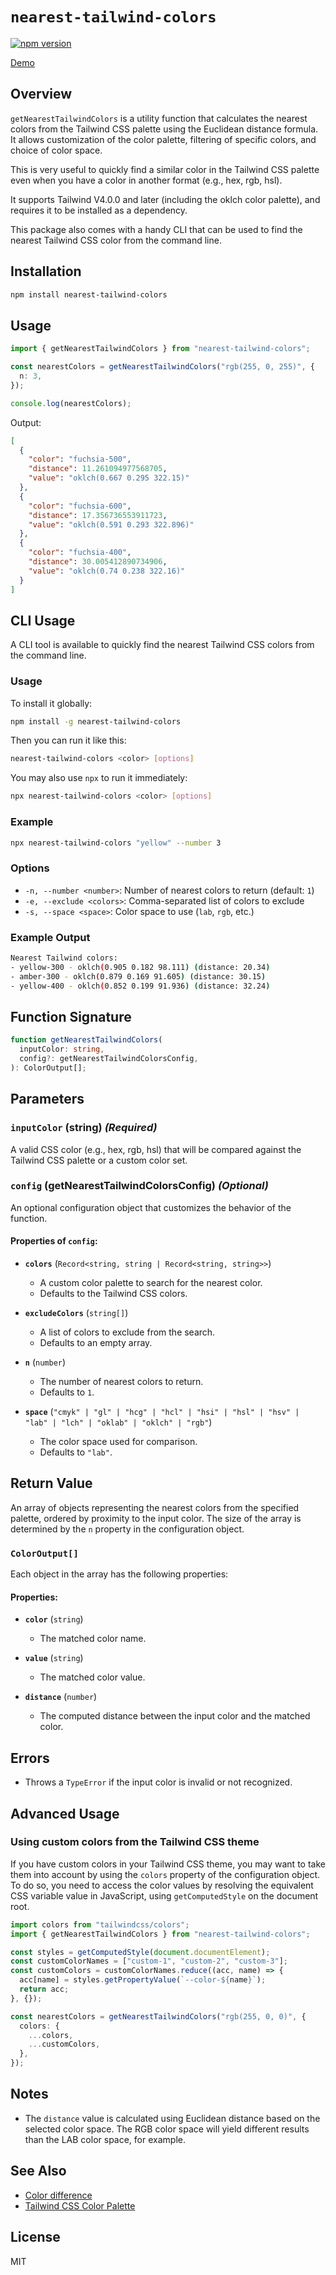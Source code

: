 # `nearest-tailwind-colors`

<a href="https://www.npmjs.com/package/nearest-tailwind-colors">
  <img alt="npm version" src="https://img.shields.io/npm/v/nearest-tailwind-colors">
</a>

[Demo](https://bruno-fernandes.dev/demos/nearest-tailwind-color)

## Overview

`getNearestTailwindColors` is a utility function that calculates the nearest colors from the Tailwind CSS palette using the Euclidean distance formula. It allows customization of the color palette, filtering of specific colors, and choice of color space.

This is very useful to quickly find a similar color in the Tailwind CSS palette even when you have a color in another format (e.g., hex, rgb, hsl).

It supports Tailwind V4.0.0 and later (including the oklch color palette), and requires it to be installed as a dependency.

This package also comes with a handy CLI that can be used to find the nearest Tailwind CSS color from the command line.

## Installation

```bash
npm install nearest-tailwind-colors
```

## Usage

```typescript
import { getNearestTailwindColors } from "nearest-tailwind-colors";

const nearestColors = getNearestTailwindColors("rgb(255, 0, 255)", {
  n: 3,
});

console.log(nearestColors);
```

Output:

```json
[
  {
    "color": "fuchsia-500",
    "distance": 11.261094977568705,
    "value": "oklch(0.667 0.295 322.15)"
  },
  {
    "color": "fuchsia-600",
    "distance": 17.356736553911723,
    "value": "oklch(0.591 0.293 322.896)"
  },
  {
    "color": "fuchsia-400",
    "distance": 30.005412890734906,
    "value": "oklch(0.74 0.238 322.16)"
  }
]
```

## CLI Usage

A CLI tool is available to quickly find the nearest Tailwind CSS colors from the command line.

### Usage

To install it globally:

```sh
npm install -g nearest-tailwind-colors
```

Then you can run it like this:

```sh
nearest-tailwind-colors <color> [options]
```

You may also use `npx` to run it immediately:

```sh
npx nearest-tailwind-colors <color> [options]
```

### Example

```sh
npx nearest-tailwind-colors "yellow" --number 3
```

### Options

- `-n, --number <number>`: Number of nearest colors to return (default: `1`)
- `-e, --exclude <colors>`: Comma-separated list of colors to exclude
- `-s, --space <space>`: Color space to use (`lab`, `rgb`, etc.)

### Example Output

```sh
Nearest Tailwind colors:
- yellow-300 - oklch(0.905 0.182 98.111) (distance: 20.34)
- amber-300 - oklch(0.879 0.169 91.605) (distance: 30.15)
- yellow-400 - oklch(0.852 0.199 91.936) (distance: 32.24)
```

## Function Signature

```typescript
function getNearestTailwindColors(
  inputColor: string,
  config?: getNearestTailwindColorsConfig,
): ColorOutput[];
```

## Parameters

### `inputColor` (string) _(Required)_

A valid CSS color (e.g., hex, rgb, hsl) that will be compared against the Tailwind CSS palette or a custom color set.

### `config` (getNearestTailwindColorsConfig) _(Optional)_

An optional configuration object that customizes the behavior of the function.

#### Properties of `config`:

- **`colors`** (`Record<string, string | Record<string, string>>`)

  - A custom color palette to search for the nearest color.
  - Defaults to the Tailwind CSS colors.

- **`excludeColors`** (`string[]`)

  - A list of colors to exclude from the search.
  - Defaults to an empty array.

- **`n`** (`number`)

  - The number of nearest colors to return.
  - Defaults to `1`.

- **`space`** (`"cmyk" | "gl" | "hcg" | "hcl" | "hsi" | "hsl" | "hsv" | "lab" | "lch" | "oklab" | "oklch" | "rgb"`)
  - The color space used for comparison.
  - Defaults to `"lab"`.

## Return Value

An array of objects representing the nearest colors from the specified palette, ordered by proximity to the input color. The size of the array is determined by the `n` property in the configuration object.

### `ColorOutput[]`

Each object in the array has the following properties:

#### Properties:

- **`color`** (`string`)

  - The matched color name.

- **`value`** (`string`)

  - The matched color value.

- **`distance`** (`number`)

  - The computed distance between the input color and the matched color.

## Errors

- Throws a `TypeError` if the input color is invalid or not recognized.

## Advanced Usage

### Using custom colors from the Tailwind CSS theme

If you have custom colors in your Tailwind CSS theme, you may want to take them into account by using the `colors` property of the configuration object. To do so, you need to access the color values by resolving the equivalent CSS variable value in JavaScript, using `getComputedStyle` on the document root.

```typescript
import colors from "tailwindcss/colors";
import { getNearestTailwindColors } from "nearest-tailwind-colors";

const styles = getComputedStyle(document.documentElement);
const customColorNames = ["custom-1", "custom-2", "custom-3"];
const customColors = customColorNames.reduce((acc, name) => {
  acc[name] = styles.getPropertyValue(`--color-${name}`);
  return acc;
}, {});

const nearestColors = getNearestTailwindColors("rgb(255, 0, 0)", {
  colors: {
    ...colors,
    ...customColors,
  },
});
```

## Notes

- The `distance` value is calculated using Euclidean distance based on the selected color space. The RGB color space will yield different results than the LAB color space, for example.

## See Also

- [Color difference](https://en.wikipedia.org/wiki/Color_difference)
- [Tailwind CSS Color Palette](https://tailwindcss.com/docs/customizing-colors)

## License

MIT
